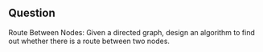 ## Question
Route Between Nodes: Given a directed graph, design an algorithm to find out whether there is a
route between two nodes. 

